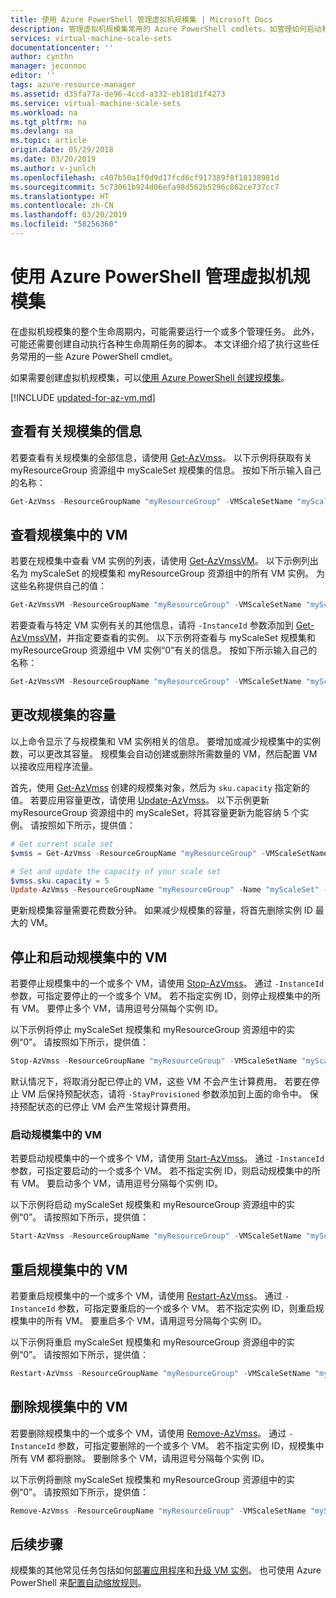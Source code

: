```yaml
---
title: 使用 Azure PowerShell 管理虚拟机规模集 | Microsoft Docs
description: 管理虚拟机规模集常用的 Azure PowerShell cmdlets，如管理如何启动和停止实例，或更改此规模集容量。
services: virtual-machine-scale-sets
documentationcenter: ''
author: cynthn
manager: jeconnoc
editor: ''
tags: azure-resource-manager
ms.assetid: d35fa77a-de96-4ccd-a332-eb181d1f4273
ms.service: virtual-machine-scale-sets
ms.workload: na
ms.tgt_pltfrm: na
ms.devlang: na
ms.topic: article
origin.date: 05/29/2018
ms.date: 03/20/2019
ms.author: v-junlch
ms.openlocfilehash: c407b50a1f0d9d17fcd6cf917389f8f18138981d
ms.sourcegitcommit: 5c73061b924d06efa98d562b5296c862ce737cc7
ms.translationtype: HT
ms.contentlocale: zh-CN
ms.lasthandoff: 03/20/2019
ms.locfileid: "58256360"
---
```

# <a name="manage-a-virtual-machine-scale-set-with-azure-powershell"></a>使用 Azure PowerShell 管理虚拟机规模集

在虚拟机规模集的整个生命周期内，可能需要运行一个或多个管理任务。 此外，可能还需要创建自动执行各种生命周期任务的脚本。 本文详细介绍了执行这些任务常用的一些 Azure PowerShell cmdlet。

如果需要创建虚拟机规模集，可以[使用 Azure PowerShell 创建规模集](quick-create-powershell.md)。

[!INCLUDE [updated-for-az-vm.md](../../includes/updated-for-az-vm.md)]

## <a name="view-information-about-a-scale-set"></a>查看有关规模集的信息
若要查看有关规模集的全部信息，请使用 [Get-AzVmss](https://docs.microsoft.com/powershell/module/az.compute/get-azvmss)。 以下示例将获取有关 myResourceGroup 资源组中 myScaleSet 规模集的信息。 按如下所示输入自己的名称：

```powershell
Get-AzVmss -ResourceGroupName "myResourceGroup" -VMScaleSetName "myScaleSet"
```


## <a name="view-vms-in-a-scale-set"></a>查看规模集中的 VM
若要在规模集中查看 VM 实例的列表，请使用 [Get-AzVmssVM](https://docs.microsoft.com/powershell/module/az.compute/get-azvmssvm)。 以下示例列出名为 myScaleSet 的规模集和 myResourceGroup 资源组中的所有 VM 实例。 为这些名称提供自己的值：

```powershell
Get-AzVmssVM -ResourceGroupName "myResourceGroup" -VMScaleSetName "myScaleSet"
```

若要查看与特定 VM 实例有关的其他信息，请将 `-InstanceId` 参数添加到 [Get-AzVmssVM](https://docs.microsoft.com/powershell/module/az.compute/get-azvmssvm)，并指定要查看的实例。 以下示例将查看与 myScaleSet 规模集和 myResourceGroup 资源组中 VM 实例“0”有关的信息。 按如下所示输入自己的名称：

```powershell
Get-AzVmssVM -ResourceGroupName "myResourceGroup" -VMScaleSetName "myScaleSet" -InstanceId "0"
```


## <a name="change-the-capacity-of-a-scale-set"></a>更改规模集的容量
以上命令显示了与规模集和 VM 实例相关的信息。 要增加或减少规模集中的实例数，可以更改其容量。 规模集会自动创建或删除所需数量的 VM，然后配置 VM 以接收应用程序流量。

首先，使用 [Get-AzVmss](https://docs.microsoft.com/powershell/module/az.compute/get-azvmss) 创建的规模集对象，然后为 `sku.capacity` 指定新的值。 若要应用容量更改，请使用 [Update-AzVmss](https://docs.microsoft.com/powershell/module/az.compute/update-azvmss)。 以下示例更新 myResourceGroup 资源组中的 myScaleSet，将其容量更新为能容纳 5 个实例。 请按照如下所示，提供值：

```powershell
# Get current scale set
$vmss = Get-AzVmss -ResourceGroupName "myResourceGroup" -VMScaleSetName "myScaleSet"

# Set and update the capacity of your scale set
$vmss.sku.capacity = 5
Update-AzVmss -ResourceGroupName "myResourceGroup" -Name "myScaleSet" -VirtualMachineScaleSet $vmss
```

更新规模集容量需要花费数分钟。 如果减少规模集的容量，将首先删除实例 ID 最大的 VM。


## <a name="stop-and-start-vms-in-a-scale-set"></a>停止和启动规模集中的 VM
若要停止规模集中的一个或多个 VM，请使用 [Stop-AzVmss](https://docs.microsoft.com/powershell/module/az.compute/stop-azvmss)。 通过 `-InstanceId` 参数，可指定要停止的一个或多个 VM。 若不指定实例 ID，则停止规模集中的所有 VM。 要停止多个 VM，请用逗号分隔每个实例 ID。

以下示例将停止 myScaleSet 规模集和 myResourceGroup 资源组中的实例“0”。 请按照如下所示，提供值：

```powershell
Stop-AzVmss -ResourceGroupName "myResourceGroup" -VMScaleSetName "myScaleSet" -InstanceId "0"
```

默认情况下，将取消分配已停止的 VM，这些 VM 不会产生计算费用。 若要在停止 VM 后保持预配状态，请将 `-StayProvisioned` 参数添加到上面的命令中。 保持预配状态的已停止 VM 会产生常规计算费用。


### <a name="start-vms-in-a-scale-set"></a>启动规模集中的 VM
若要启动规模集中的一个或多个 VM，请使用 [Start-AzVmss](https://docs.microsoft.com/powershell/module/az.compute/start-azvmss)。 通过 `-InstanceId` 参数，可指定要启动的一个或多个 VM。 若不指定实例 ID，则启动规模集中的所有 VM。 要启动多个 VM，请用逗号分隔每个实例 ID。

以下示例将启动 myScaleSet 规模集和 myResourceGroup 资源组中的实例“0”。 请按照如下所示，提供值：

```powershell
Start-AzVmss -ResourceGroupName "myResourceGroup" -VMScaleSetName "myScaleSet" -InstanceId "0"
```


## <a name="restart-vms-in-a-scale-set"></a>重启规模集中的 VM
若要重启规模集中的一个或多个 VM，请使用 [Restart-AzVmss](https://docs.microsoft.com/powershell/module/az.compute/restart-azvmss)。 通过 `-InstanceId` 参数，可指定要重启的一个或多个 VM。 若不指定实例 ID，则重启规模集中的所有 VM。 要重启多个 VM，请用逗号分隔每个实例 ID。

以下示例将重启 myScaleSet 规模集和 myResourceGroup 资源组中的实例“0”。 请按照如下所示，提供值：

```powershell
Restart-AzVmss -ResourceGroupName "myResourceGroup" -VMScaleSetName "myScaleSet" -InstanceId "0"
```


## <a name="remove-vms-from-a-scale-set"></a>删除规模集中的 VM
若要删除规模集中的一个或多个 VM，请使用 [Remove-AzVmss](https://docs.microsoft.com/powershell/module/az.compute/remove-azvmss)。 通过 `-InstanceId` 参数，可指定要删除的一个或多个 VM。 若不指定实例 ID，规模集中所有 VM 都将删除。 要删除多个 VM，请用逗号分隔每个实例 ID。

以下示例将删除 myScaleSet 规模集和 myResourceGroup 资源组中的实例“0”。 请按照如下所示，提供值：

```powershell
Remove-AzVmss -ResourceGroupName "myResourceGroup" -VMScaleSetName "myScaleSet" -InstanceId "0"
```


## <a name="next-steps"></a>后续步骤
规模集的其他常见任务包括如何[部署应用程序](virtual-machine-scale-sets-deploy-app.md)和[升级 VM 实例](virtual-machine-scale-sets-upgrade-scale-set.md)。 也可使用 Azure PowerShell 来[配置自动缩放规则](virtual-machine-scale-sets-autoscale-overview.md)。


<!-- Update_Description: wording update -->